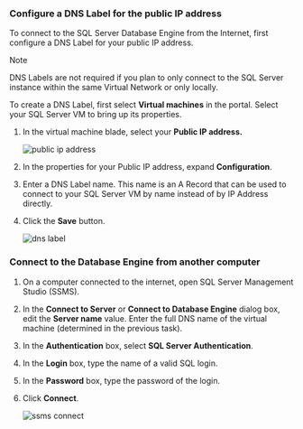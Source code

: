### <a name="configure-a-dns-label-for-the-public-ip-address"></a> Configure a DNS Label for the public IP address
To connect to the SQL Server Database Engine from the Internet, first configure a DNS Label for your public IP address.

> [!NOTE]
> DNS Labels are not required if you plan to only connect to the SQL Server instance within the same Virtual Network or only locally.
> 
> 

To create a DNS Label, first select **Virtual machines** in the portal. Select your SQL Server VM to bring up its properties.

1. In the virtual machine blade, select your **Public IP address.**

    ![public ip address](./media/virtual-machines-sql-server-connection-steps/rm-public-ip-address.png)
2. In the properties for your Public IP address, expand **Configuration**.
3. Enter a DNS Label name. This name is an A Record that can be used to connect to your SQL Server VM by name instead of by IP Address directly.
4. Click the **Save** button.

    ![dns label](./media/virtual-machines-sql-server-connection-steps/rm-dns-label.png)

### <a name="connect-to-the-database-engine-from-another-computer"></a> Connect to the Database Engine from another computer
1. On a computer connected to the internet, open SQL Server Management Studio (SSMS).
2. In the **Connect to Server** or **Connect to Database Engine** dialog box, edit the **Server name** value. Enter the full DNS name of the virtual machine (determined in the previous task).
3. In the **Authentication** box, select **SQL Server Authentication**.
4. In the **Login** box, type the name of a valid SQL login.
5. In the **Password** box, type the password of the login.
6. Click **Connect**.

    ![ssms connect](./media/virtual-machines-sql-server-connection-steps/rm-ssms-connect.png)